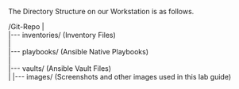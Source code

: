 
The Directory Structure on our Workstation is as follows.  
  
/Git-Repo
|  
|--- inventories/  (Inventory Files)  
|  
|--- playbooks/    (Ansible Native Playbooks)  
|  
|--- vaults/       (Ansible Vault Files)  
|
|--- images/       (Screenshots and other images used in this lab guide)

